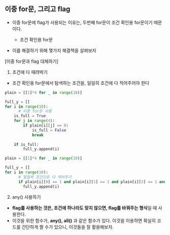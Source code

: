 ## 이중 for문, 그리고 flag

- 이중 for문에 flag가 사용되는 이유는, 두번째 for문이 조건 확인용 for문이기 때문이다.
  - 조건 확인용 for문

- 이를 해결하기 위해 몇가지 해결책을 살펴보자



[이중 for문과 flag 대체하기]

1. 조건에 다 때려박기

- 조건 확인용 for문에서 탐색하는 조건을, 일일히 조건에 다 적어주어야 한다

```python
plain = [[1]*4 for _ in range(10)]

full_y = []
for i in range(10):
	  #	이중 for문 사용
    is_full = True
    for j in range(4):
        if plain[i][j] == 0:
            is_full = False
            break
    
    if is_full:
        full_y.append(i)
```

```python
plain = [[1]*4 for _ in range(10)]

full_y = []
for i in range(10):
	  #	일일히 조건으로 다 적어주기
	  if plain[i][0] == 1 and plain[i][1] == 1 and plain[i][2] == 1 and plain[i][3] == 1:
        full_y.append(i)
```



2. any() 사용하기

- **flag를 사용하는 것은, 조건에 하나라도 맞지 않으면, flag를 바꿔주는 형식**일 때 사용한다.
- 이것을 위한 함수가, **any(), all()** 과 같은 함수가 있다. 이것을 이용하면 확실히 코드를 간단하게 짤 수가 있으니, 이것들을 잘 활용해보자.
